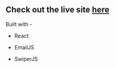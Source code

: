 ## Check out the live site [here](https://henrybalassiano.github.io/Portfolio/)


Built with -

*  React

-  EmailJS

*  SwiperJS
